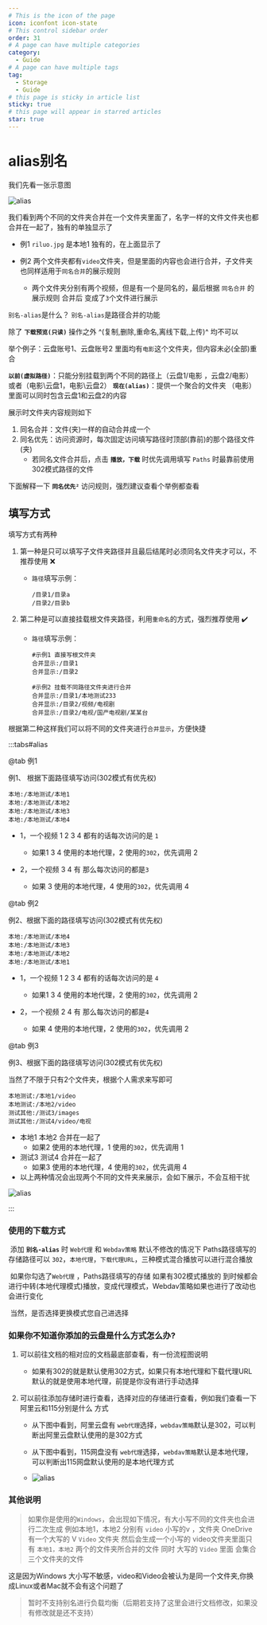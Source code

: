 ```yaml
---
# This is the icon of the page
icon: iconfont icon-state
# This control sidebar order
order: 31
# A page can have multiple categories
category:
  - Guide
# A page can have multiple tags
tag:
  - Storage
  - Guide
# this page is sticky in article list
sticky: true
# this page will appear in starred articles
star: true
---
```


# alias别名




我们先看一张示意图

![alias](/img/drivers/alias/alias.png)

我们看到两个不同的文件夹合并在一个文件夹里面了，名字一样的文件文件夹也都合并在一起了，独有的单独显示了

- 例1 `riluo.jpg` 是本地1 独有的，在上面显示了

- 例2 两个文件夹都有`video`文件夹，但是里面的内容也会进行合并，子文件夹也同样适用于`同名合并`的展示规则
  - 两个文件夹分别有两个视频，但是有一个是同名的，最后根据 `同名合并` 的展示规则 合并后 变成了`3`个文件进行展示

`别名-alias`是什么？  `别名-alias`是路径合并的功能



除了 **`下载预览(只读)`**  操作之外    ^(复制,删除,重命名,离线下载,上传)^ 均不可以

举个例子：云盘账号1、云盘账号2 里面均有`电影`这个文件夹，但内容未必(全部)重合

**`以前(虚拟路径)`**：只能分别挂载到两个不同的路径上（云盘1/电影 ，云盘2/电影）或者（电影\云盘1，电影\云盘2）
**`现在(alias)`**：提供一个聚合的文件夹 （电影）里面可以同时包含云盘1和云盘2的内容



展示时文件夹内容规则如下

1. 同名合并：文件(夹)一样的自动合并成一个
2. 同名优先：访问资源时，每次固定访问填写路径时顶部(靠前)的那个路径文件(夹)
   - 若同名文件合并后，点击 **`播放，下载`** 时优先调用填写 `Paths` 时最靠前使用302模式路径的文件




下面解释一下 **`同名优先²`** 访问规则，强烈建议查看个举例都查看

## **填写方式**

填写方式有两种

1. 第一种是只可以填写子文件夹路径并且最后结尾时必须同名文件夹才可以，不推荐使用 :x:

   - `路径`填写示例：

     ```path
     /目录1/目录a
     /目录2/目录b
     ```

     

2. 第二种是可以直接挂载根文件夹路径，利用`重命名`的方式，强烈推荐使用  :heavy_check_mark:

   - `路径`填写示例：

     ```path
     #示例1 直接写根文件夹
     合并显示:/目录1
     合并显示:/目录2
     
     #示例2 挂载不同路径文件夹进行合并
     合并显示:/目录1/本地测试233
     合并显示:/目录2/视频/电视剧
     合并显示:/目录2/电视/国产电视剧/某某台
     ```
     

根据第二种这样我们可以将不同的文件夹进行`合并显示`，方便快捷

:::tabs#alias

@tab 例1

例1、 根据下面路径填写访问(302模式有优先权)

```
本地:/本地测试/本地1
本地:/本地测试/本地2
本地:/本地测试/本地3
本地:/本地测试/本地4
```

- 1，一个视频 1 2 3 4 都有的话每次访问的是 `1`
  - 如果1 3 4 使用的本地代理，2 使用的`302`，优先调用 2

- 2，一个视频 3 4 有 那么每次访问的都是`3`
  - 如果 3 使用的本地代理，4 使用的`302`，优先调用 4


@tab 例2

例2、根据下面的路径填写访问(302模式有优先权)

```
本地:/本地测试/本地4
本地:/本地测试/本地3
本地:/本地测试/本地2
本地:/本地测试/本地1
```

- 1，一个视频 1 2 3 4 都有的话每次访问的是 `4`
  - 如果1 3 4 使用的本地代理，2 使用的`302`，优先调用 2

- 2，一个视频 2 4 有 那么每次访问的都是`4`
  - 如果 4 使用的本地代理，2 使用的`302`，优先调用 2

@tab 例3

例3、根据下面的路径填写访问(302模式有优先权)

当然了不限于只有2个文件夹，根据个人需求来写即可

```
本地测试:/本地1/video
本地测试:/本地2/video
测试其他:/测试3/images
测试其他:/测试4/video/电视
```

- 本地1 本地2 合并在一起了
  - 如果2 使用的本地代理，1 使用的`302`，优先调用 1
- 测试3 测试4 合并在一起了
  - 如果3 使用的本地代理，4 使用的`302`，优先调用 4
- 以上两种情况会出现两个不同的文件夹来展示，会如下展示，不会互相干扰

![alias](/img/drivers/alias/alias-3.png)

:::

### **使用的下载方式**


​		添加  **`别名-alias`**  时 `Web代理` 和 `Webdav策略` 默认不修改的情况下 Paths路径填写的存储路径可以 `302`，`本地代理`，`下载代理URL`，三种模式混合播放可以进行混合播放

​		如果你勾选了`Web代理` ，Paths路径填写的存储 如果有302模式播放的 到时候都会进行中转(本地代理模式)播放，变成代理模式，Webdav策略如果也进行了改动也会进行变化

​		当然，是否选择更换模式您自己进选择



### **如果你不知道你添加的云盘是什么方式怎么办?**

1. 可以前往文档的相对应的文档最底部查看，有一份流程图说明 

   - 如果有302的就是默认使用302方式，如果只有本地代理和下载代理URL默认的就是使用本地代理，前提是你没有进行手动选择

2. 可以前往添加存储时进行查看，选择对应的存储进行查看，例如我们查看一下阿里云和115分别是什么 方式

   - 从下图中看到，阿里云盘有 `web代理`选择，`webdav策略`默认是302，可以判断出阿里云盘默认使用的是302方式
   - 从下图中看到，115网盘没有 `web代理`选择，`webdav策略`默认是本地代理，可以判断出115网盘默认使用的是本地代理方式

   - ![alias](/img/drivers/alias/alias-2.png)



### **其他说明**

> 如果你是使用的`Windows`，会出现如下情况，有大小写不同的文件夹也会进行二次生成
> 例如本地1，本地2 分别有 `video` 小写的v ，文件夹 OneDrive 有一个大写的 V  `Video` 文件夹
> 然后会生成一个小写的 video文件夹里面只有 `本地1，本地2` 两个的文件夹所合并的文件
> 同时 大写的 `Video` 里面 会集合三个文件夹的文件

这是因为Windows 大小写不敏感，video和Video会被认为是同一个文件夹,你换成Linux或者Mac就不会有这个问题了

> 暂时不支持别名进行负载均衡（后期若支持了这里会进行文档修改，如果没有修改就是还不支持）

